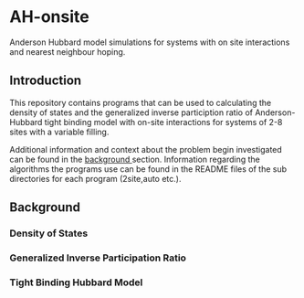 # AH-onsite
Anderson Hubbard model simulations for systems with on site interactions and nearest neighbour hoping.

<h2>Introduction</h2>
<p>This repository contains programs that can be used to calculating the density of states and the generalized inverse particiption ratio of Anderson-Hubbard tight binding model with on-site interactions for systems of 2-8 sites with a variable filling. </p> 
<p>Additional information and context about the problem begin investigated can be found in the <a href="#background"> background </a> section. Information regarding the algorithms the programs use can be found in the README files of the sub directories for each program (2site,auto etc.). </p>
<h2 id='background'>Background</h2>
<h3>Density of States</h3>
<h3>Generalized Inverse Participation Ratio</h3>
<h3>Tight Binding Hubbard Model</h3>



